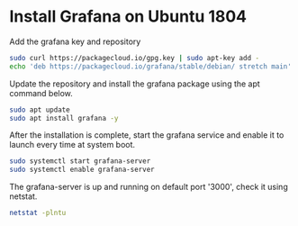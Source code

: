 # Install Grafana on Ubuntu 1804

Add the grafana key and repository

```bash
sudo curl https://packagecloud.io/gpg.key | sudo apt-key add -
echo 'deb https://packagecloud.io/grafana/stable/debian/ stretch main' > /etc/apt/sources.list.d/grafana.list
```

Update the repository and install the grafana package using the apt command below.

```bash
sudo apt update
sudo apt install grafana -y
```

After the installation is complete, start the grafana service and enable it to launch every time at system boot.

```bash
sudo systemctl start grafana-server
sudo systemctl enable grafana-server
```

The grafana-server is up and running on default port '3000', check it using netstat.

```bash
netstat -plntu
```
